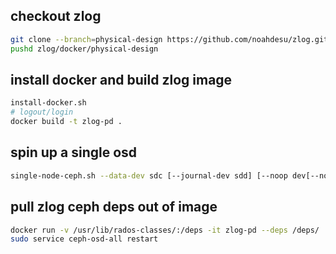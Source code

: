## checkout zlog

```bash
git clone --branch=physical-design https://github.com/noahdesu/zlog.git
pushd zlog/docker/physical-design
```

## install docker and build zlog image

```bash
install-docker.sh
# logout/login
docker build -t zlog-pd .
```


## spin up a single osd

```bash
single-node-ceph.sh --data-dev sdc [--journal-dev sdd] [--noop dev[--noop dev ...]]
```

## pull zlog ceph deps out of image

```bash
docker run -v /usr/lib/rados-classes/:/deps -it zlog-pd --deps /deps/
sudo service ceph-osd-all restart
```

